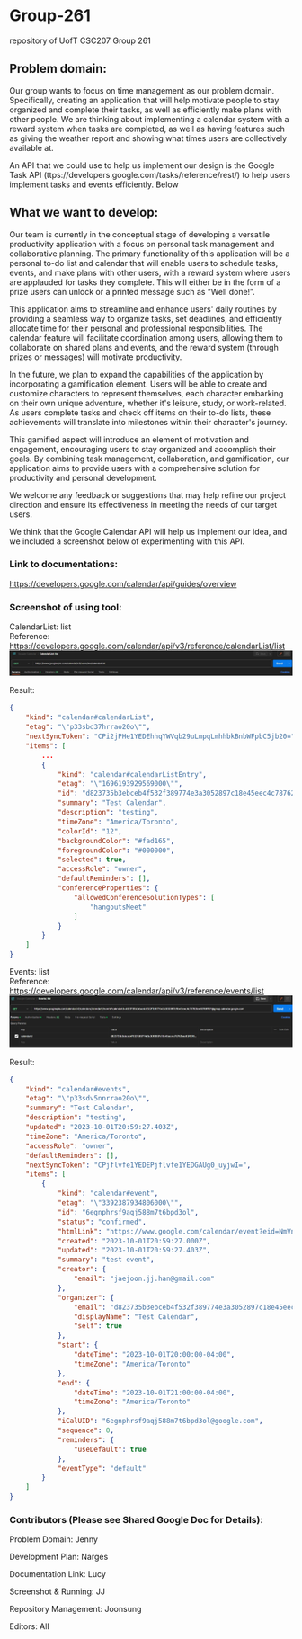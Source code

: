 # Group-261
repository of UofT CSC207 Group 261

## Problem domain:
Our group wants to focus on time management as our problem domain. Specifically, creating an application that will help motivate people to stay organized and complete their tasks, as well as efficiently make plans with other people. We are thinking about implementing a calendar system with a reward system when tasks are completed, as well as having features such as giving the weather report and showing what times users are collectively available at.

An API that we could use to help us implement our design is the Google Task API (ttps://developers.google.com/tasks/reference/rest/) to help users implement tasks and events efficiently. Below 


## What we want to develop:
Our team is currently in the conceptual stage of developing a versatile productivity application with a focus on personal task management and collaborative planning. The primary functionality of this application will be a personal to-do list and calendar that will enable users to schedule tasks, events, and make plans with other users, with a reward system where users are applauded for tasks they complete. This will either be in the form of a prize users can unlock or a printed message such as “Well done!”. 

This application aims to streamline and enhance users' daily routines by providing a seamless way to organize tasks, set deadlines, and efficiently allocate time for their personal and professional responsibilities. The calendar feature will facilitate coordination among users, allowing them to collaborate on shared plans and events, and the reward system (through prizes or messages) will motivate productivity.

In the future, we plan to expand the capabilities of the application by incorporating a gamification element. Users will be able to create and customize characters to represent themselves, each character embarking on their own unique adventure, whether it's leisure, study, or work-related. As users complete tasks and check off items on their to-do lists, these achievements will translate into milestones within their character's journey.

This gamified aspect will introduce an element of motivation and engagement, encouraging users to stay organized and accomplish their goals. By combining task management, collaboration, and gamification, our application aims to provide users with a comprehensive solution for productivity and personal development.

We welcome any feedback or suggestions that may help refine our project direction and ensure its effectiveness in meeting the needs of our target users.

We think that the Google Calendar API will help us implement our idea, and we included a screenshot below of experimenting with this API.

### Link to documentations:
https://developers.google.com/calendar/api/guides/overview


### Screenshot of using tool:
CalendarList: list  
Reference: https://developers.google.com/calendar/api/v3/reference/calendarList/list
![](/images/CalendarList_list.jpg?raw=true "CalendarList: list")

Result:
```json
{
    "kind": "calendar#calendarList",
    "etag": "\"p33sbd37hrrao20o\"",
    "nextSyncToken": "CPi2jPHe1YEDEhhqYWVqb29uLmpqLmhhbkBnbWFpbC5jb20=",
    "items": [
        ...   
        {
            "kind": "calendar#calendarListEntry",
            "etag": "\"1696193929569000\"",
            "id": "d823735b3ebceb4f532f389774e3a3052897c18e45eec4c78762bee63f68f601@group.calendar.google.com",
            "summary": "Test Calendar",
            "description": "testing",
            "timeZone": "America/Toronto",
            "colorId": "12",
            "backgroundColor": "#fad165",
            "foregroundColor": "#000000",
            "selected": true,
            "accessRole": "owner",
            "defaultReminders": [],
            "conferenceProperties": {
                "allowedConferenceSolutionTypes": [
                    "hangoutsMeet"
                ]
            }
        }
    ]
}
```
Events: list  
Reference: https://developers.google.com/calendar/api/v3/reference/events/list
![](/images/Events_list.jpg?raw=true "Events: list")

Result:
```json
{
    "kind": "calendar#events",
    "etag": "\"p33sdv5nnrrao20o\"",
    "summary": "Test Calendar",
    "description": "testing",
    "updated": "2023-10-01T20:59:27.403Z",
    "timeZone": "America/Toronto",
    "accessRole": "owner",
    "defaultReminders": [],
    "nextSyncToken": "CPjflvfe1YEDEPjflvfe1YEDGAUg0_uyjwI=",
    "items": [
        {
            "kind": "calendar#event",
            "etag": "\"3392387934806000\"",
            "id": "6egnphrsf9aqj588m7t6bpd3ol",
            "status": "confirmed",
            "htmlLink": "https://www.google.com/calendar/event?eid=NmVnbnBocnNmOWFxajU4OG03dDZicGQzb2wgZDgyMzczNWIzZWJjZWI0ZjUzMmYzODk3NzRlM2EzMDUyODk3YzE4ZTQ1ZWVjNGM3ODc2MmJlZTYzZjY4ZjYwMUBn",
            "created": "2023-10-01T20:59:27.000Z",
            "updated": "2023-10-01T20:59:27.403Z",
            "summary": "test event",
            "creator": {
                "email": "jaejoon.jj.han@gmail.com"
            },
            "organizer": {
                "email": "d823735b3ebceb4f532f389774e3a3052897c18e45eec4c78762bee63f68f601@group.calendar.google.com",
                "displayName": "Test Calendar",
                "self": true
            },
            "start": {
                "dateTime": "2023-10-01T20:00:00-04:00",
                "timeZone": "America/Toronto"
            },
            "end": {
                "dateTime": "2023-10-01T21:00:00-04:00",
                "timeZone": "America/Toronto"
            },
            "iCalUID": "6egnphrsf9aqj588m7t6bpd3ol@google.com",
            "sequence": 0,
            "reminders": {
                "useDefault": true
            },
            "eventType": "default"
        }
    ]
}
```

### Contributors (Please see Shared Google Doc for Details):
Problem Domain: Jenny

Development Plan: Narges

Documentation Link: Lucy

Screenshot & Running: JJ

Repository Management: Joonsung

Editors: All
